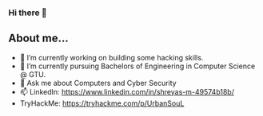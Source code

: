 ### Hi there 👋

## About me...
- 🔭 I’m currently working on building some hacking skills.
- 🌱 I’m currently pursuing Bachelors of Engineering in Computer Science @ GTU.
- 💬 Ask me about Computers and Cyber Security
- 📫 LinkedIn: https://www.linkedin.com/in/shreyas-m-49574b18b/
- TryHackMe: https://tryhackme.com/p/UrbanSouL

